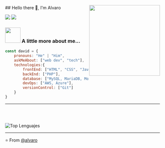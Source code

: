 <img align='right' src="https://media.tenor.com/GfSX-u7VGM4AAAAC/coding.gif" width="230">
##  Hello there 👋, I'm Alvaro  

[![](https://img.shields.io/badge/LinkedIn-afonsecahdez-blue)](https://www.linkedin.com/in/afonsecahdez/)
[![](https://img.shields.io/badge/Gmail-afonsecahdez@gmail.com-red)](mailto:afonsecahdez@gmail.com)


### <img src="https://mir-s3-cdn-cf.behance.net/project_modules/hd/06f21a161921919.63cd7887d0a70.gif" width="50"> A little more about me...  

```javascript
const david = {
    pronouns: "He" | "Him",
    askMeAbout: ["web dev", "tech"],
    technologies:{
        frontEnd: ["HTML", "CSS", "JavaScript", "ReactJS"],
        backEnd: ["PHP"],
        database: ["MySQL, MariaDB, MongoDB"],
        devOps: ["AWS, Azure"],
        versionControl: ["Git"]
    }
}
```

---
<br/>

<br/>

![Top Lenguajes](https://github-readme-stats.vercel.app/api/top-langs/?username=AF0ns3ca&show_icons=true)

<hr>

⭐️ From [@alvaro](https://github.com/Af0ns3ca)

